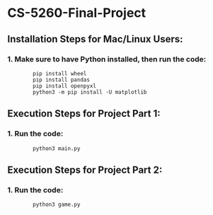 # CS-5260-Final-Project
## Installation Steps for Mac/Linux Users:
### 1. Make sure to have Python installed, then run the code:
            pip install wheel
            pip install pandas
            pip install openpyxl
            python3 -m pip install -U matplotlib
## Execution Steps for Project Part 1:
### 1. Run the code:
            python3 main.py

## Execution Steps for Project Part 2:
### 1. Run the code:
            python3 game.py

